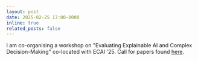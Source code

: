 ```yaml
---
layout: post
date: 2025-02-25 17:00-0000
inline: true
related_posts: false
---
```


I am co-organising a workshop on "Evaluating Explainable AI and Complex Decision-Making" co-located with ECAI '25. Call for papers found [here](https://sites.google.com/view/excd-2025/home).